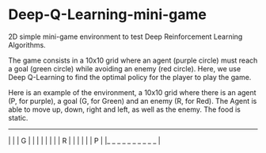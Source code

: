 # Deep-Q-Learning-mini-game
2D simple mini-game environment to test Deep Reinforcement Learning Algorithms.

The game consists in a 10x10 grid where an agent (purple circle) must reach a goal (green circle) while avoiding an enemy (red circle). Here, we use Deep Q-Learning to find the optimal policy for the player to play the game.



Here is an example of the environment, a 10x10 grid where there is an agent (P, for purple), a goal (G, for Green) and an enemy (R, for Red).
The Agent is able to move up, down, right and left, as well as the enemy. The food is static.


   _  _  _  _  _  _  _  _  _  _
  |                             |
  |                         G   |
  |                             |
  |                             |
  |                             |
  |                      R      |
  |                             |
  |                             |
  |     P                       |
  |_  _  _  _  _  _  _  _  _  _ |
